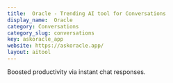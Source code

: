 ```yaml
---
title:  Oracle - Trending AI tool for Conversations
display_name:  Oracle
category: Conversations
category_slug: conversations
key: askoracle_app
website: https://askoracle.app/
layout: aitool
---
```


Boosted productivity via instant chat responses.
